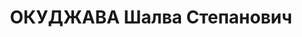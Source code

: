 ---
title: ОКУДЖАВА Шалва Степанович
description: 'Род. в 1901, Грузия, г. Кутаиси, грузин. Проживал: РСФСР, Свердловская
  обл., г. Нижний Тагил. Секретарь горкома ВКП(б).

  Арестован 18.02.1937. Приговор: 04.08.1937 – ВМН. Расстрелян 04.08.1937'
---